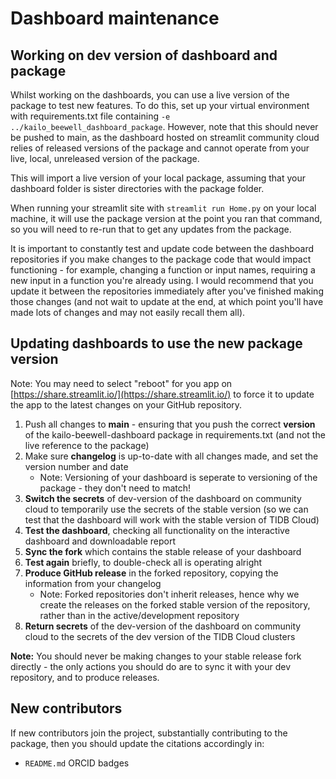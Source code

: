 # Dashboard maintenance

## Working on dev version of dashboard and package

Whilst working on the dashboards, you can use a live version of the package to test new features. To do this, set up your virtual environment with requirements.txt file containing `-e ../kailo_beewell_dashboard_package`. However, note that this should never be pushed to main, as the dashboard hosted on streamlit community cloud relies of released versions of the package and cannot operate from your live, local, unreleased version of the package.

This will import a live version of your local package, assuming that your dashboard folder is sister directories with the package folder.

When running your streamlit site with `streamlit run Home.py` on your local machine, it will use the package version at the point you ran that command, so you will need to re-run that to get any updates from the package.

It is important to constantly test and update code between the dashboard repositories if you make changes to the package code that would impact functioning - for example, changing a function or input names, requiring a new input in a function you're already using. I would recommend that you update it between the repositories immediately after you've finished making those changes (and not wait to update at the end, at which point you'll have made lots of changes and may not easily recall them all).

## Updating dashboards to use the new package version

Note: You may need to select "reboot" for you app on [https://share.streamlit.io/](https://share.streamlit.io/) to force it to update the app to the latest changes on your GitHub repository.

1. Push all changes to **main** - ensuring that you push the correct **version** of the kailo-beewell-dashboard package in requirements.txt (and not the live reference to the package)
2. Make sure **changelog** is up-to-date with all changes made, and set the version number and date
    * Note: Versioning of your dashboard is seperate to versioning of the package - they don't need to match!
3. **Switch the secrets** of dev-version of the dashboard on community cloud to temporarily use the secrets of the stable version (so we can test that the dashboard will work with the stable version of TIDB Cloud)
4. **Test the dashboard**, checking all functionality on the interactive dashboard and downloadable report
5. **Sync the fork** which contains the stable release of your dashboard
6. **Test again** briefly, to double-check all is operating alright
7. **Produce GitHub release** in the forked repository, copying the information from your changelog
    * Note: Forked repositories don't inherit releases, hence why we create the releases on the forked stable version of the repository, rather than in the active/development repository
8. **Return secrets** of the dev-version of the dashboard on community cloud to the secrets of the dev version of the TIDB Cloud clusters

**Note:** You should never be making changes to your stable release fork directly - the only actions you should do are to sync it with your dev repository, and to produce releases.

## New contributors

If new contributors join the project, substantially contributing to the package, then you should update the citations accordingly in:
* `README.md` ORCID badges